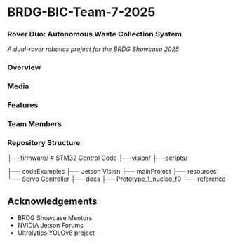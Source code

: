 # BRDG-BIC-Team-7-2025
### Rover Duo: Autonomous Waste Collection System
*A dual-rover robotics project for the BRDG Showcase 2025*

### Overview

### Media

### Features

### Team Members

### Repository Structure
├──firmware/ # STM32 Control Code
├──vision/
├──scripts/

├── codeExamples
├── Jetson Vision
├── mainProject
├── resources
└── Servo Controller
    ├── docs
    ├── Prototype_1_nucleo_f0
    └── reference


## Acknowledgements
- BRDG Showcase Mentors
- NVIDIA Jetson Forums
- Ultralytics YOLOv8 project
